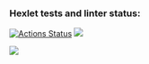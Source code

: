 ### Hexlet tests and linter status:
[![Actions Status](https://github.com/n1ckdevops/python-project-49/workflows/hexlet-check/badge.svg)](https://github.com/n1ckdevops/python-project-49/actions)
<a href="https://codeclimate.com/github/n1ckdevops/python-project-49/maintainability"><img src="https://api.codeclimate.com/v1/badges/4e0855d692ac8e65c6a3/maintainability" /></a>

<a href="https://asciinema.org/a/ZhWC4wgoh7mmSCkN3aAo1LO0U" target="_blank"><img src="https://asciinema.org/a/ZhWC4wgoh7mmSCkN3aAo1LO0U.svg" /></a>
